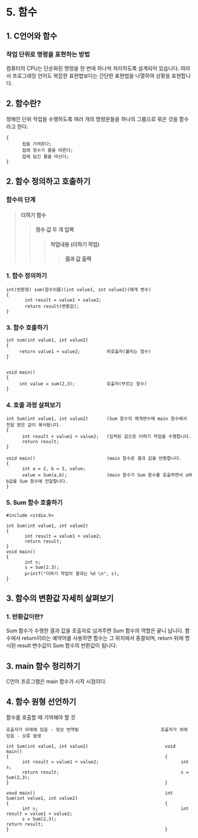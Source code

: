 # 5. 함수

## 1. C언어와 함수

### 작업 단위로 명령을 표현하는 방법

컴퓨터의 CPU는 단순화된 명령을 한 번에 하나씩 처리하도록 설계되어 있습니다. 따라서 프로그래밍 언어도 복잡한 표현법보다는 간단한 표현법을 나열하여 상황을 표현합니다.

## 2. 함수란?

정해진 단위 작업을 수행하도록 여러 개의 명령문들을 하나의 그룹으로 묶은 것을 함수라고 한다.

```
{
      컵을 가져온다;
      컵에 정수기 물을 따른다;
      컵에 담긴 물을 마신다;
}
```

## 2. 함수 정의하고 호출하기

### 함수의 단계

> #### 더하기 함수
>
> >#### 정수 값 두 개 입력
> >
> >> #### 작업내용 (더하기 작업)
> >>
> >> > #### 결과 값 출력



### 1. 함수 정의하기

````
int(반환형) sum(함수이름)(int value1, int value2)(매개 변수)
{
       int result = value1 + value2;
       return result(변환값);
}
````

### 3. 함수 호출하기

```
int sum(int value1, int value2)
{
     return value1 + value2;          피호출자(불리는 함수)
}


void main()
{
     int value = sum(2,3);            호출자(부르는 함수)
}
```

### 4. 호출 과정 살펴보기

```
int Sum(int value1, int value2)       (Sum 함수의 매개변수에 main 함수에서 전달 받은 값이 복사됩니다.
{
      int result + value1 + value2;   (입력된 값으로 더하기 작업을 수행합니다.
      return result;  
}

void main()                           (main 함수로 결과 값을 반환합니다.
{
      int a = 2, b = 3, value;
      value = Sum(a,b);               (main 함수가 Sum 함수를 호출하면서 a와 b값을 Sum 함수에 전달합니다.
}
```

### 5. Sum 함수 호출하기

```
#include <stdio.h>

int Sum(int value1, int value2)
{
       int result = value1 + value2;
       return result;
}
void main()
{
       int s;
       s = Sum(2.3);
       printf("더하기 작업의 결과는 %d \n", s);
}
```

## 3. 함수의 변환값 자세히 살펴보기 

### 1. 반환값이란?

Sum 함수가 수행한 결과 값을 호출자로 넘겨주면 Sum 함수의 역할은 끝니 납니다. 함수에서 return이라는 예약어를 사용하면 함수는 그 위치에서 종결되며, return 뒤에 명시된 result 변수값이 Sum 함수의 반환값이 됩니다.

## 3. main 함수 정리하기

C언어 프로그램은 main 함수가 시작 시점이다.

## 4. 함수 원형 선언하기

함수를 호출할 때 기억해야 할 것

```
호출자가 아래에 있음 - 정상 번역됨                               호출자가 위에 있음 - 오류 발생

int Sum(int value1, int value2)                             void main()
{                                                           {
      int result = value1 + value2;                               int s;
      return result;                                              s = Sum(2,3);
}                                                           }

voud main()                                                 int Sum(int value1, int value2)
{                                                           {
      int s;                                                      int result = value1 + value2;
      s = Sum(2,3);                                               return result;
}                                                           }
```



